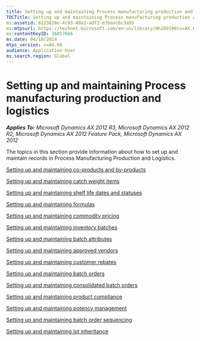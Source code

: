 ```yaml
---
title: Setting up and maintaining Process manufacturing production and logistics
TOCTitle: Setting up and maintaining Process manufacturing production and logistics
ms:assetid: 6223828e-4c93-49e2-adf2-efbeec6c3a95
ms:mtpsurl: https://technet.microsoft.com/en-us/library/Hh209190(v=AX.60)
ms:contentKeyID: 36057666
ms.date: 04/18/2014
mtps_version: v=AX.60
audience: Application User
ms.search.region: Global
---
```


# Setting up and maintaining Process manufacturing production and logistics 


_**Applies To:** Microsoft Dynamics AX 2012 R3, Microsoft Dynamics AX 2012 R2, Microsoft Dynamics AX 2012 Feature Pack, Microsoft Dynamics AX 2012_

The topics in this section provide information about how to set up and maintain records in Process Manufacturing Production and Logistics.

[Setting up and maintaining co-products and by-products](setting-up-and-maintaining-co-products-and-by-products.md)

[Setting up and maintaining catch weight items](setting-up-and-maintaining-catch-weight-items.md)

[Setting up and maintaining shelf life dates and statuses](setting-up-and-maintaining-shelf-life-dates-and-statuses.md)

[Setting up and maintaining formulas](setting-up-and-maintaining-formulas.md)

[Setting up and maintaining commodity pricing](setting-up-and-maintaining-commodity-pricing.md)

[Setting up and maintaining inventory batches](setting-up-and-maintaining-inventory-batches.md)

[Setting up and maintaining batch attributes](setting-up-and-maintaining-batch-attributes.md)

[Setting up and maintaining approved vendors](setting-up-and-maintaining-approved-vendors.md)

[Setting up and maintaining customer rebates](setting-up-and-maintaining-customer-rebates.md)

[Setting up and maintaining batch orders](setting-up-and-maintaining-batch-orders.md)

[Setting up and maintaining consolidated batch orders](setting-up-and-maintaining-consolidated-batch-orders.md)

[Setting up and maintaining product compliance](setting-up-and-maintaining-product-compliance.md)

[Setting up and maintaining potency management](setting-up-and-maintaining-potency-management.md)

[Setting up and maintaining batch order sequencing](setting-up-and-maintaining-batch-order-sequencing.md)

[Setting up and maintaining lot inheritance](setting-up-and-maintaining-lot-inheritance.md)

  


